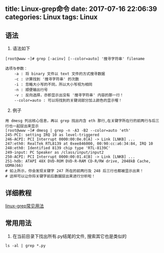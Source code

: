 title: Linux-grep命令
date: 2017-07-16 22:06:39
categories: Linux
tags: Linux
---

## 语法

1. 语法如下
```
[root@www ~]# grep [-acinv] [--color=auto] '搜寻字符串' filename

选项与参数：
    -a : 将 binary 文件以 text 文件的方式搜寻数据
    -c : 计算找到 '搜寻字符串' 的次数
    -i : 忽略大小写的不同，所以大小写视为相同
    -n : 顺便输出行号
    -v : 反向选择，亦即显示出没有 '搜寻字符串' 内容的那一行！
    --color=auto : 可以将找到的关键词部分加上颜色的显示喔！
```

<!--more-->

2. 例子
```
用 dmesg 列出核心信息，再以 grep 找出内含 eth 那行,在关键字所在行的前两行与后三行也一起捉出来显示
[root@www ~]# dmesg | grep -n -A3 -B2 --color=auto 'eth'
245-PCI: setting IRQ 10 as level-triggered
246-ACPI: PCI Interrupt 0000:00:0e.0[A] -> Link [LNKB] ...
247:eth0: RealTek RTL8139 at 0xee846000, 00:90:cc:a6:34:84, IRQ 10
248:eth0: Identified 8139 chip type 'RTL-8139C'
249-input: PC Speaker as /class/input/input2
250-ACPI: PCI Interrupt 0000:00:01.4[B] -> Link [LNKB] ...
251-hdb: ATAPI 48X DVD-ROM DVD-R-RAM CD-R/RW drive, 2048kB Cache, UDMA(66)
# 如上所示，你会发现关键字 247 所在的前两行及 248 后三行也都被显示出来！
# 这样可以让你将关键字前后数据捉出来进行分析啦！
```

## 详细教程

[linux-grep常见用法](http://www.cnblogs.com/ggjucheng/archive/2013/01/13/2856896.html)

## 常用用法

1. 在当前目录下找出所有.py结尾的文件, 搜索其它也是类似的
```
ls -al | grep *.py
```


